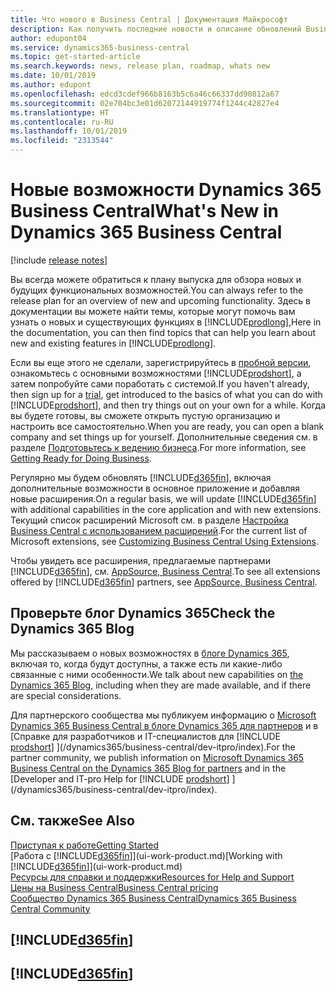 ```yaml
---
title: Что нового в Business Central | Документация Майкрософт
description: Как получить последние новости и описание обновлений Business Central.
author: edupont04
ms.service: dynamics365-business-central
ms.topic: get-started-article
ms.search.keywords: news, release plan, roadmap, whats new
ms.date: 10/01/2019
ms.author: edupont
ms.openlocfilehash: edcd3cdef966b8163b5c6a46c66337dd90812a67
ms.sourcegitcommit: 02e704bc3e01d62072144919774f1244c42827e4
ms.translationtype: HT
ms.contentlocale: ru-RU
ms.lasthandoff: 10/01/2019
ms.locfileid: "2313544"
---
```

# <a name="whats-new-in-dynamics-365-business-central"></a><span data-ttu-id="46647-103">Новые возможности Dynamics 365 Business Central</span><span class="sxs-lookup"><span data-stu-id="46647-103">What's New in Dynamics 365 Business Central</span></span>

[!include [release notes](includes/release-notes.md)]

<span data-ttu-id="46647-104">Вы всегда можете обратиться к плану выпуска для обзора новых и будущих функциональных возможностей.</span><span class="sxs-lookup"><span data-stu-id="46647-104">You can always refer to the release plan for an overview of new and upcoming functionality.</span></span> <span data-ttu-id="46647-105">Здесь в документации вы можете найти темы, которые могут помочь вам узнать о новых и существующих функциях в [!INCLUDE[prodlong](includes/prodlong.md)],</span><span class="sxs-lookup"><span data-stu-id="46647-105">Here in the documentation, you can then find topics that can help you learn about new and existing features in [!INCLUDE[prodlong](includes/prodlong.md)].</span></span>  

<span data-ttu-id="46647-106">Если вы еще этого не сделали, зарегистрируйтесь в [пробной версии](https://go.microsoft.com/fwlink/?linkid=847861), ознакомьтесь с основными возможностями [!INCLUDE[prodshort](includes/prodshort.md)], а затем попробуйте сами поработать с системой.</span><span class="sxs-lookup"><span data-stu-id="46647-106">If you haven't already, then sign up for a [trial](https://go.microsoft.com/fwlink/?linkid=847861), get introduced to the basics of what you can do with [!INCLUDE[prodshort](includes/prodshort.md)], and then try things out on your own for a while.</span></span> <span data-ttu-id="46647-107">Когда вы будете готовы, вы сможете открыть пустую организацию и настроить все самостоятельно.</span><span class="sxs-lookup"><span data-stu-id="46647-107">When you are ready, you can open a blank company and set things up for yourself.</span></span> <span data-ttu-id="46647-108">Дополнительные сведения см. в разделе [Подготовьтесь к ведению бизнеса](ui-get-ready-business.md).</span><span class="sxs-lookup"><span data-stu-id="46647-108">For more information, see [Getting Ready for Doing Business](ui-get-ready-business.md).</span></span>  

<span data-ttu-id="46647-109">Регулярно мы будем обновлять [!INCLUDE[d365fin](includes/d365fin_md.md)], включая дополнительные возможности в основное приложение и добавляя новые расширения.</span><span class="sxs-lookup"><span data-stu-id="46647-109">On a regular basis, we will update [!INCLUDE[d365fin](includes/d365fin_md.md)] with additional capabilities in the core application and with new extensions.</span></span> <span data-ttu-id="46647-110">Текущий список расширений Microsoft см. в разделе [Настройка Business Central с использованием расширений](ui-extensions.md).</span><span class="sxs-lookup"><span data-stu-id="46647-110">For the current list of Microsoft extensions, see [Customizing Business Central Using Extensions](ui-extensions.md).</span></span>

<span data-ttu-id="46647-111">Чтобы увидеть все расширения, предлагаемые партнерами [!INCLUDE[d365fin](includes/d365fin_md.md)], см. [AppSource, Business Central](http://go.microsoft.com/fwlink/?linkid=2081646).</span><span class="sxs-lookup"><span data-stu-id="46647-111">To see all extensions offered by [!INCLUDE[d365fin](includes/d365fin_md.md)] partners, see [AppSource, Business Central](http://go.microsoft.com/fwlink/?linkid=2081646).</span></span>  

## <a name="check-the-dynamics-365-blog"></a><span data-ttu-id="46647-112">Проверьте блог Dynamics 365</span><span class="sxs-lookup"><span data-stu-id="46647-112">Check the Dynamics 365 Blog</span></span>

<span data-ttu-id="46647-113">Мы рассказываем о новых возможностях в [блоге Dynamics 365](https://cloudblogs.microsoft.com/dynamics365/), включая то, когда будут доступны, а также есть ли какие-либо связанные с ними особенности.</span><span class="sxs-lookup"><span data-stu-id="46647-113">We talk about new capabilities on [the Dynamics 365 Blog](https://cloudblogs.microsoft.com/dynamics365/), including when they are made available, and if there are special considerations.</span></span>  

<span data-ttu-id="46647-114">Для партнерского сообщества мы публикуем информацию о [Microsoft Dynamics 365 Business Central в блоге Dynamics 365 для партнеров](https://cloudblogs.microsoft.com/dynamics365/it/product/business-central/) и в [Справке для разработчиков и IT-специалистов для [!INCLUDE [prodshort](includes/prodshort.md)] ](/dynamics365/business-central/dev-itpro/index).</span><span class="sxs-lookup"><span data-stu-id="46647-114">For the partner community, we publish information on [Microsoft Dynamics 365 Business Central on the Dynamics 365 Blog for partners](https://cloudblogs.microsoft.com/dynamics365/it/product/business-central/) and in the [Developer and IT-pro Help for [!INCLUDE [prodshort](includes/prodshort.md)] ](/dynamics365/business-central/dev-itpro/index).</span></span>  

## <a name="see-also"></a><span data-ttu-id="46647-115">См. также</span><span class="sxs-lookup"><span data-stu-id="46647-115">See Also</span></span>

[<span data-ttu-id="46647-116">Приступая к работе</span><span class="sxs-lookup"><span data-stu-id="46647-116">Getting Started</span></span>](product-get-started.md)  
<span data-ttu-id="46647-117">[Работа с [!INCLUDE[d365fin](includes/d365fin_md.md)]](ui-work-product.md)</span><span class="sxs-lookup"><span data-stu-id="46647-117">[Working with [!INCLUDE[d365fin](includes/d365fin_md.md)]](ui-work-product.md)</span></span>  
[<span data-ttu-id="46647-118">Ресурсы для справки и поддержки</span><span class="sxs-lookup"><span data-stu-id="46647-118">Resources for Help and Support</span></span>](product-help-and-support.md)  
[<span data-ttu-id="46647-119">Цены на Business Central</span><span class="sxs-lookup"><span data-stu-id="46647-119">Business Central pricing</span></span>](https://dynamics.microsoft.com/en-us/business-central/overview/#pricing)  
[<span data-ttu-id="46647-120">Сообщество Dynamics 365 Business Central</span><span class="sxs-lookup"><span data-stu-id="46647-120">Dynamics 365 Business Central Community</span></span>](https://community.dynamics.com/business/)

## [!INCLUDE[d365fin](includes/free_trial_md.md)]
## [!INCLUDE[d365fin](includes/training_link_md.md)]  
